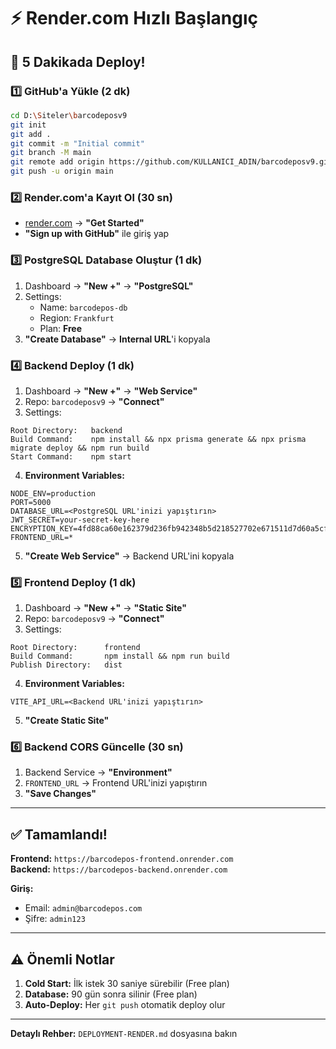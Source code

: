 # ⚡ Render.com Hızlı Başlangıç

## 🎯 5 Dakikada Deploy!

### 1️⃣ GitHub'a Yükle (2 dk)
```bash
cd D:\Siteler\barcodeposv9
git init
git add .
git commit -m "Initial commit"
git branch -M main
git remote add origin https://github.com/KULLANICI_ADIN/barcodeposv9.git
git push -u origin main
```

### 2️⃣ Render.com'a Kayıt Ol (30 sn)
- [render.com](https://render.com) → **"Get Started"**
- **"Sign up with GitHub"** ile giriş yap

### 3️⃣ PostgreSQL Database Oluştur (1 dk)
1. Dashboard → **"New +"** → **"PostgreSQL"**
2. Settings:
   - Name: `barcodepos-db`
   - Region: `Frankfurt`
   - Plan: **Free**
3. **"Create Database"** → **Internal URL**'i kopyala

### 4️⃣ Backend Deploy (1 dk)
1. Dashboard → **"New +"** → **"Web Service"**
2. Repo: `barcodeposv9` → **"Connect"**
3. Settings:
```
Root Directory:   backend
Build Command:    npm install && npx prisma generate && npx prisma migrate deploy && npm run build
Start Command:    npm start
```
4. **Environment Variables:**
```
NODE_ENV=production
PORT=5000
DATABASE_URL=<PostgreSQL URL'inizi yapıştırın>
JWT_SECRET=your-secret-key-here
ENCRYPTION_KEY=4fd88ca60e162379d236fb942348b5d218527702e671511d7d60a5cfc30abd97
FRONTEND_URL=*
```
5. **"Create Web Service"** → Backend URL'ini kopyala

### 5️⃣ Frontend Deploy (1 dk)
1. Dashboard → **"New +"** → **"Static Site"**
2. Repo: `barcodeposv9` → **"Connect"**
3. Settings:
```
Root Directory:      frontend
Build Command:       npm install && npm run build
Publish Directory:   dist
```
4. **Environment Variables:**
```
VITE_API_URL=<Backend URL'inizi yapıştırın>
```
5. **"Create Static Site"**

### 6️⃣ Backend CORS Güncelle (30 sn)
1. Backend Service → **"Environment"**
2. `FRONTEND_URL` → Frontend URL'inizi yapıştırın
3. **"Save Changes"**

---

## ✅ Tamamlandı!

**Frontend:** `https://barcodepos-frontend.onrender.com`  
**Backend:** `https://barcodepos-backend.onrender.com`

**Giriş:**
- Email: `admin@barcodepos.com`
- Şifre: `admin123`

---

## ⚠️ Önemli Notlar

1. **Cold Start:** İlk istek 30 saniye sürebilir (Free plan)
2. **Database:** 90 gün sonra silinir (Free plan)
3. **Auto-Deploy:** Her `git push` otomatik deploy olur

---

**Detaylı Rehber:** `DEPLOYMENT-RENDER.md` dosyasına bakın

